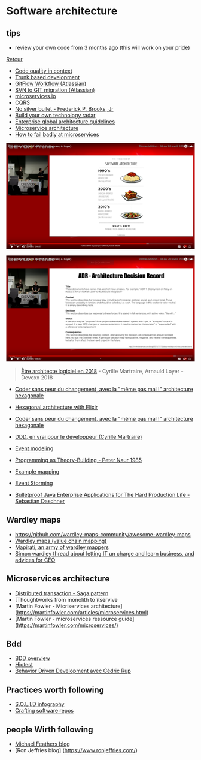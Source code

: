 # Software architecture

## tips 

* review your own code from 3 months ago (this will work on your pride)


[Retour](README.md)


* [Code quality in context](https://adamtornhill.com/articles/code-quality-in-context/why-i-write-dirty-code.html)
* [Trunk based development](https://trunkbaseddevelopment.com/)
* [GitFlow Workflow (Atlassian)](https://www.atlassian.com/git/tutorials/comparing-workflows/gitflow-workflow)
* [SVN to GIT migration (Atlassian)](https://www.atlassian.com/git/tutorials/svn-to-git-prepping-your-team-migration)
* [microservices.io](https://microservices.io/)
* [CQRS](https://youtu.be/EkEz3pcLdgY)
* [No silver bullet - Frederick P. Brooks, Jr](http://worrydream.com/refs/Brooks-NoSilverBullet.pdf)
* [Build your own technology radar](https://github.com/thoughtworks/build-your-own-radar)
* [Enterprise global architecture guidelines](https://youtu.be/1igv2rHGKfo?t=8283)
* [Microservice architecture](https://youtu.be/1igv2rHGKfo?t=7614)
* [How to fail badly at microservices](https://www.youtube.com/watch?v=X0tjziAQfNQ)

![Evolution of software architecture](evolution_of_software_architecture.png)

![ADR - architecture decision records](adr_architecture_decision_records.png)
> [Être architecte logiciel en 2018](https://www.youtube.com/watch?v=1igv2rHGKfo) - Cyrille Martraire, Arnauld Loyer - Devoxx 2018

* [Coder sans peur du changement, avec la "même pas mal !" architecture hexagonale](https://www.youtube.com/watch?v=wZ7cxcU4iPE&t=25s)
* [Hexagonal architecture with Elixir](https://fr.slideshare.net/mobile/nicolascarlo1/hexagonal-architecture-elixir)
* [Coder sans peur du changement, avec la "même pas mal !" architecture hexagonale](https://www.youtube.com/watch?v=wZ7cxcU4iPE&t=25s)
* [DDD, en vrai pour le développeur (Cyrille Martraire)](https://www.youtube.com/watch?v=h3DLKrvp5V8)
* [Event modeling](https://eventmodeling.org/)
* [Programming as Theory-Building - Peter Naur 1985](http://pages.cs.wisc.edu/~remzi/Naur.pdf)

* [Example mapping](https://cucumber.io/blog/example-mapping-introduction/)
* [Event Storming](https://www.eventstorming.com/)

* [Bulletproof Java Enterprise Applications for The Hard Production Life - Sebastian Daschner](https://www.youtube.com/watch?v=OsZfhKiePWM)


## Wardley maps


* https://github.com/wardley-maps-community/awesome-wardley-maps
* [Wardley maps (value chain mapping)](https://learnwardleymapping.com/)
* [Mapirati, an army of wardley mappers](https://www.mapirati.com/)
* [Simon wardley thread about letting IT un charge and learn business, and advices for CEO](https://mobile.twitter.com/swardley/status/1172413586192269312)


## Microservices architecture

* [Distributed transaction - Saga pattern](https://microservices.io/patterns/data/saga.html)
* [Thoughtworks from monolith to πservive
* [Martin Fowler - Micriservices architecture] (https://martinfowler.com/articles/microservices.html)
* [Martin Fowler - microservices ressource guide] (https://martinfowler.com/microservices/)

## Bdd

* [BDD overview](https://cucumber.io/docs/bdd/overview/)
* [Hiptest](https://hiptest.com/)
* [Behavior Driven Development avec Cédric Rup](https://www.cafe-craft.fr/10)

## Practices worth following

* [S.O.L.I.D infography](https://gearsoftesting.org/testable-architecture.html)
* [Crafting software repos](https://gitlab.com/crafting-software)


## people Wirth following

* [Michael Feathers blog]( https://michaelfeathers.silvrback.com/   )
* [Ron Jeffries blog] (https://www.ronjeffries.com/)
